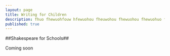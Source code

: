 ```yaml
---
layout: page
title: Writing for Children
description: fhuo fhewuohfouw hfewuohou fheuwohou fhewuohou fhewuohuo fhewuohuo fhewuohuo fhewuohuo fhewuohou fhewuohuo hfewuohuo hufeowhuoewh hfeuwohuoh hfeuwohou hfeuwohou hfeuwohouh fehwuohou fhewuohouf ewhuohuo hfeuwohuo fhewuohuo fewo o fehwuo
published: true
---
```




##Shakespeare for Schools##

Coming soon




